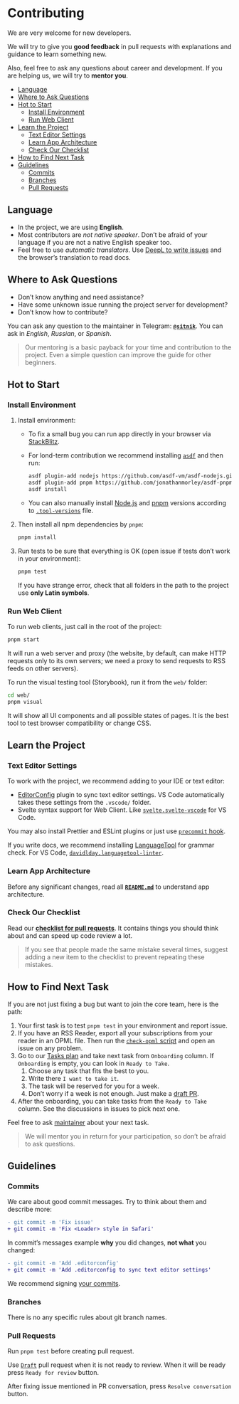 # Contributing

We are very welcome for new developers.

We will try to give you **good feedback** in pull requests with explanations and guidance to learn something new.

Also, feel free to ask any questions about career and development. If you are helping us, we will try to **mentor you**.

- [Language](#language)
- [Where to Ask Questions](#where-to-ask-questions)
- [Hot to Start](#hot-to-start)
  - [Install Environment](#install-environment)
  - [Run Web Client](#run-web-client)
- [Learn the Project](#learn-the-project)
  - [Text Editor Settings](#text-editor-settings)
  - [Learn App Architecture](#learn-app-architecture)
  - [Check Our Checklist](#check-our-checklist)
- [How to Find Next Task](#how-to-find-next-task)
- [Guidelines](#guidelines)
  - [Commits](#commits)
  - [Branches](#branches)
  - [Pull Requests](#pull-requests)

## Language

- In the project, we are using **English**.
- Most contributors are _not native speaker_. Don’t be afraid of your language if you are not a native English speaker too.
- Feel free to use _automatic translators_. Use [DeepL to write issues](https://www.deepl.com/translator) and the browser’s translation to read docs.

## Where to Ask Questions

- Don’t know anything and need assistance?
- Have some unknown issue running the project server for development?
- Don’t know how to contribute?

You can ask any question to the maintainer in Telegram: **[`@sitnik`](https://t.me/sitnik)**. You can ask in _English_, _Russian_, or _Spanish_.

> Our mentoring is a basic payback for your time and contribution to the project. Even a simple question can improve the guide for other beginners.

## Hot to Start

### Install Environment

1. Install environment:

   - To fix a small bug you can run app directly in your browser via [StackBlitz](https://stackblitz.com/fork/github/hplush/slowreader?file=web/main/main.svelte).

   - For lond-term contribution we recommend installing [`asdf`](https://asdf-vm.com/guide/getting-started.html) and then run:

     ```sh
     asdf plugin-add nodejs https://github.com/asdf-vm/asdf-nodejs.git
     asdf plugin-add pnpm https://github.com/jonathanmorley/asdf-pnpm.git
     asdf install
     ```

   - You can also manually install [Node.js](https://nodejs.org/en/download) and [pnpm](https://pnpm.io/installation) versions according to [`.tool-versions`](./.tool-versions) file.

2. Then install all npm dependencies by `pnpm`:

   ```sh
   pnpm install
   ```

3. Run tests to be sure that everything is OK (open issue if tests don’t work in your environment):

   ```sh
   pnpm test
   ```

   If you have strange error, check that all folders in the path to the project use **only Latin symbols**.

### Run Web Client

To run web clients, just call in the root of the project:

```sh
pnpm start
```

It will run a web server and proxy (the website, by default, can make HTTP requests only to its own servers; we need a proxy to send requests to RSS feeds on other servers).

To run the visual testing tool (Storybook), run it from the `web/` folder:

```sh
cd web/
pnpm visual
```

It will show all UI components and all possible states of pages. It is the best tool to test browser compatibility or change CSS.

## Learn the Project

### Text Editor Settings

To work with the project, we recommend adding to your IDE or text editor:

- [EditorConfig](https://editorconfig.org/) plugin to sync text editor settings. VS Code automatically takes these settings from the `.vscode/` folder.
- Svelte syntax support for Web Client. Like [`svelte.svelte-vscode`](https://marketplace.visualstudio.com/items?itemName=svelte.svelte-vscode) for VS Code.

You may also install Prettier and ESLint plugins or just use [`precommit` hook](./nano-staged.json).

If you write docs, we recommend installing [LanguageTool](https://dev.languagetool.org/software-that-supports-languagetool-as-a-plug-in-or-add-on.html) for grammar check. For VS Code, [`davidlday.languagetool-linter`](https://marketplace.visualstudio.com/items?itemName=davidlday.languagetool-linter).

### Learn App Architecture

Before any significant changes, read all **[`README.md`](README.md)** to understand app architecture.

### Check Our Checklist

Read our **[checklist for pull requests](./docs/pull_request_template.md)**. It contains things you should think about and can speed up code review a lot.

> If you see that people made the same mistake several times, suggest adding a new item to the checklist to prevent repeating these mistakes.

## How to Find Next Task

If you are not just fixing a bug but want to join the core team, here is the path:

1. Your first task is to test `pnpm test` in your environment and report issue.
2. If you have an RSS Reader, export all your subscriptions from your reader in an OPML file. Then run the [`check-opml` script](./loader-tests/README.md#check-loaders-opml-files) and open an issue on any problem.
3. Go to our [Tasks plan](https://github.com/orgs/hplush/projects/1) and take next task from `Onboarding` column. If `Onboarding` is empty, you can look in `Ready to Take`.
   1. Choose any task that fits the best to you.
   2. Write there `I want to take it`.
   3. The task will be reserved for you for a week.
   4. Don’t worry if a week is not enough. Just make a [draft PR](https://github.blog/2019-02-14-introducing-draft-pull-requests/).
4. After the onboarding, you can take tasks from the `Ready to Take` column. See the discussions in issues to pick next one.

Feel free to ask [maintainer](https://t.me/sitnik) about your next task.

> We will mentor you in return for your participation, so don’t be afraid to ask questions.

## Guidelines

### Commits

We care about good commit messages. Try to think about them and describe more:

```diff
- git commit -m 'Fix issue'
+ git commit -m 'Fix <Loader> style in Safari'
```

In commit’s messages example **why** you did changes, **not what** you changed:

```diff
- git commit -m 'Add .editorconfig'
+ git commit -m 'Add .editorconfig to sync text editor settings'
```

We recommend signing [your commits](./docs/onboarding.md#enable-signing-git-commits).

### Branches

There is no any specific rules about git branch names.

### Pull Requests

Run `pnpm test` before creating pull request.

Use [`Draft`](https://github.blog/2019-02-14-introducing-draft-pull-requests/) pull request when it is not ready to review. When it will be ready press `Ready for review` button.

After fixing issue mentioned in PR conversation, press `Resolve conversation` button.

